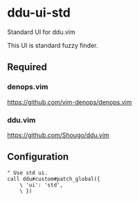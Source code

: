 # ddu-ui-std

Standard UI for ddu.vim

This UI is standard fuzzy finder.

## Required

### denops.vim

https://github.com/vim-denops/denops.vim

### ddu.vim

https://github.com/Shougo/ddu.vim

## Configuration

```vim
" Use std ui.
call ddu#custom#patch_global({
    \ 'ui': 'std',
    \ })
```
